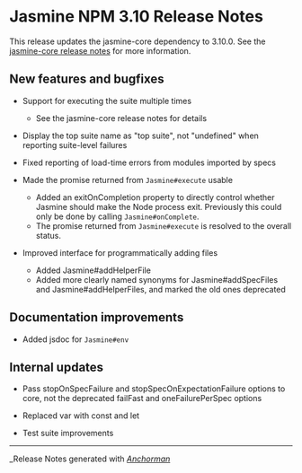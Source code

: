 # Jasmine NPM 3.10 Release Notes

This release updates the jasmine-core dependency to 3.10.0. See the
[jasmine-core release notes](https://github.com/pivotal/jasmine/blob/main/release_notes/3.10.0.md)
for more information.

## New features and bugfixes

* Support for executing the suite multiple times
  * See the jasmine-core release notes for details

* Display the top suite name as "top suite", not "undefined" when reporting 
  suite-level failures

* Fixed reporting of load-time errors from modules imported by specs

* Made the promise returned from `Jasmine#execute` usable
  * Added an exitOnCompletion property to directly control whether Jasmine
    should make the Node process exit. Previously this could only be done by
    calling `Jasmine#onComplete`.
  * The promise returned from `Jasmine#execute` is resolved to the overall
    status.

* Improved interface for programmatically adding files
  * Added Jasmine#addHelperFile
  * Added more clearly named synonyms for Jasmine#addSpecFiles and
    Jasmine#addHelperFiles, and marked the old ones deprecated


## Documentation improvements

* Added jsdoc for `Jasmine#env`


## Internal updates

* Pass stopOnSpecFailure and stopSpecOnExpectationFailure options to core, 
  not the deprecated failFast and oneFailurePerSpec options

* Replaced var with const and let

* Test suite improvements

------

_Release Notes generated with _[Anchorman](http://github.com/infews/anchorman)_
